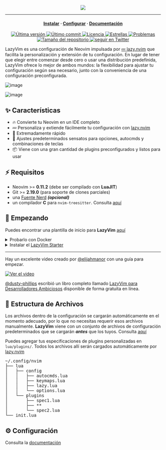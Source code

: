 <div align="center">
  <img src="https://user-images.githubusercontent.com/292349/213446185-2db63fd5-8c84-459c-9f04-e286382d6e80.png">
</div>

<hr>

<h4 align="center">
  <a href="https://lazyvim.github.io/installation">Instalar</a>
  ·
  <a href="https://lazyvim.github.io/configuration">Configurar</a>
  ·
  <a href="https://lazyvim.github.io">Documentación</a>
</h4>

<div align="center"><p>
    <a href="https://github.com/LazyVim/LazyVim/releases/latest">
      <img alt="Última versión" src="https://img.shields.io/github/v/release/LazyVim/LazyVim?style=for-the-badge&logo=starship&color=C9CBFF&logoColor=D9E0EE&labelColor=302D41&include_prerelease&sort=semver" />
    </a>
    <a href="https://github.com/LazyVim/LazyVim/pulse">
      <img alt="Último commit" src="https://img.shields.io/github/last-commit/LazyVim/LazyVim?style=for-the-badge&logo=starship&color=8bd5ca&logoColor=D9E0EE&labelColor=302D41"/>
    </a>
    <a href="https://github.com/LazyVim/LazyVim/blob/main/LICENSE">
      <img alt="Licencia" src="https://img.shields.io/github/license/LazyVim/LazyVim?style=for-the-badge&logo=starship&color=ee999f&logoColor=D9E0EE&labelColor=302D41" />
    </a>
    <a href="https://github.com/LazyVim/LazyVim/stargazers">
      <img alt="Estrellas" src="https://img.shields.io/github/stars/LazyVim/LazyVim?style=for-the-badge&logo=starship&color=c69ff5&logoColor=D9E0EE&labelColor=302D41" />
    </a>
    <a href="https://github.com/LazyVim/LazyVim/issues">
      <img alt="Problemas" src="https://img.shields.io/github/issues/LazyVim/LazyVim?style=for-the-badge&logo=bilibili&color=F5E0DC&logoColor=D9E0EE&labelColor=302D41" />
    </a>
    <a href="https://github.com/LazyVim/LazyVim">
      <img alt="Tamaño del repositorio" src="https://img.shields.io/github/repo-size/LazyVim/LazyVim?color=%23DDB6F2&label=SIZE&logo=codesandbox&style=for-the-badge&logoColor=D9E0EE&labelColor=302D41" />
    </a>
    <a href="https://twitter.com/intent/follow?screen_name=folke">
      <img alt="seguir en Twitter" src="https://img.shields.io/twitter/follow/folke?style=for-the-badge&logo=twitter&color=8aadf3&logoColor=D9E0EE&labelColor=302D41" />
    </a>
</div>

LazyVim es una configuración de Neovim impulsada por [💤 lazy.nvim](https://github.com/folke/lazy.nvim) que facilita la personalización y extensión de tu configuración. En lugar de tener que elegir entre comenzar desde cero o usar una distribución predefinida, LazyVim ofrece lo mejor de ambos mundos: la flexibilidad para ajustar tu configuración según sea necesario, junto con la conveniencia de una configuración preconfigurada.

![image](https://user-images.githubusercontent.com/292349/211285846-0b7bb3bf-0462-4029-b64c-4ee1d037fc1c.png)

![image](https://user-images.githubusercontent.com/292349/213447056-92290767-ea16-430c-8727-ce994c93e9cc.png)

## ✨ Características

- 🔥 Convierte tu Neovim en un IDE completo
- 💤 Personaliza y extiende fácilmente tu configuración con [lazy.nvim](https://github.com/folke/lazy.nvim)
- 🚀 Extremadamente rápido
- 🧹 Ajustes predeterminados sensatos para opciones, autocmds y combinaciones de teclas
- 📦 Viene con una gran cantidad de plugins preconfigurados y listos para usar

## ⚡️ Requisitos

- Neovim >= **0.11.2** (debe ser compilado con **LuaJIT**)
- Git >= **2.19.0** (para soporte de clones parciales)
- una [Fuente Nerd](https://www.nerdfonts.com/) **_(opcional)_**
- un compilador **C** para `nvim-treesitter`. Consulta [aquí](https://github.com/nvim-treesitter/nvim-treesitter#requirements)

## 🚀 Empezando

Puedes encontrar una plantilla de inicio para **LazyVim** [aquí](https://github.com/LazyVim/starter)

<details><summary>Probarlo con Docker</summary>

```sh
docker run -w /root -it --rm alpine:edge sh -uelic '
  apk add git lazygit fzf curl neovim ripgrep alpine-sdk --update
  git clone https://github.com/LazyVim/starter ~/.config/nvim
  cd ~/.config/nvim
  nvim
'
```

</details>

<details><summary>Instalar el <a href="https://github.com/LazyVim/starter">LazyVim Starter</a></summary>

- Haz una copia de seguridad de tus archivos actuales de Neovim:

  ```sh
  mv ~/.config/nvim ~/.config/nvim.bak
  mv ~/.local/share/nvim ~/.local/share/nvim.bak
  ```

- Clona el starter

  ```sh
  git clone https://github.com/LazyVim/starter ~/.config/nvim
  ```

- Elimina la carpeta `.git`, para que puedas agregarla a tu propio repositorio más tarde

  ```sh
  rm -rf ~/.config/nvim/.git
  ```

- ¡Inicia Neovim!

  ```sh
  nvim
  ```

  Consulta los comentarios en los archivos sobre cómo personalizar **LazyVim**.

</details>

---

Hay un excelente video creado por [@elijahmanor](https://github.com/elijahmanor) con una guía para empezar.

[![Ver el video](https://img.youtube.com/vi/N93cTbtLCIM/hqdefault.jpg)](https://www.youtube.com/watch?v=N93cTbtLCIM)

[@dusty-phillips](https://github.com/dusty-phillips) escribió un libro completo llamado
[LazyVim para Desarrolladores Ambiciosos](https://lazyvim-ambitious-devs.phillips.codes)
disponible de forma gratuita en línea.

## 📂 Estructura de Archivos

Los archivos dentro de la configuración se cargarán automáticamente en el momento adecuado,
por lo que no necesitas requerir esos archivos manualmente.
**LazyVim** viene con un conjunto de archivos de configuración predeterminados que se cargarán
**_antes_** que los tuyos. Consulta [aquí](https://github.com/LazyVim/LazyVim/tree/main/lua/lazyvim/config)

Puedes agregar tus especificaciones de plugins personalizadas en `lua/plugins/`. Todos los archivos allí
serán cargados automáticamente por [lazy.nvim](https://github.com/folke/lazy.nvim)

<pre>
~/.config/nvim
├── lua
│   ├── config
│   │   ├── autocmds.lua
│   │   ├── keymaps.lua
│   │   ├── lazy.lua
│   │   └── options.lua
│   └── plugins
│       ├── spec1.lua
│       ├── **
│       └── spec2.lua
└── init.lua
</pre>

## ⚙️ Configuración

Consulta la [documentación](https://lazyvim.github.io)
